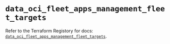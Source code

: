 # `data_oci_fleet_apps_management_fleet_targets`

Refer to the Terraform Registory for docs: [`data_oci_fleet_apps_management_fleet_targets`](https://registry.terraform.io/providers/oracle/oci/6.18.0/docs/data-sources/fleet_apps_management_fleet_targets).
